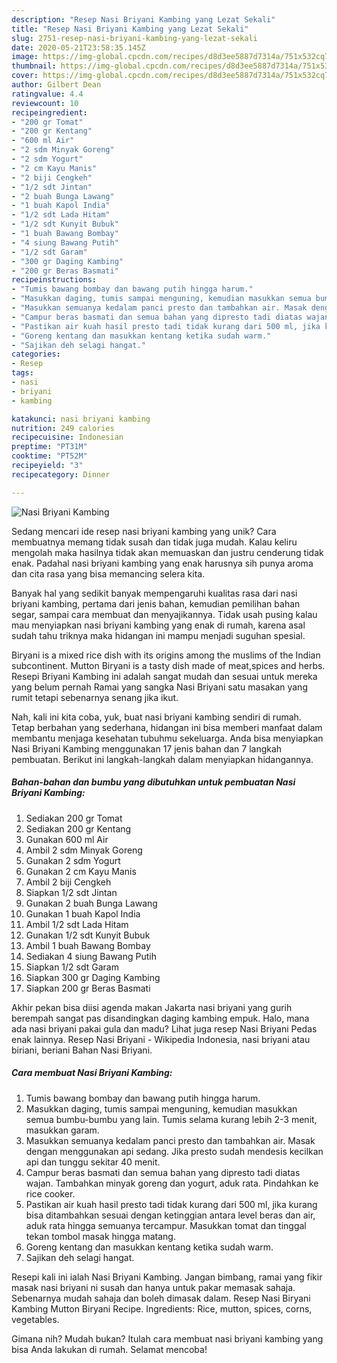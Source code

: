 ```yaml
---
description: "Resep Nasi Briyani Kambing yang Lezat Sekali"
title: "Resep Nasi Briyani Kambing yang Lezat Sekali"
slug: 2751-resep-nasi-briyani-kambing-yang-lezat-sekali
date: 2020-05-21T23:58:35.145Z
image: https://img-global.cpcdn.com/recipes/d8d3ee5887d7314a/751x532cq70/nasi-briyani-kambing-foto-resep-utama.jpg
thumbnail: https://img-global.cpcdn.com/recipes/d8d3ee5887d7314a/751x532cq70/nasi-briyani-kambing-foto-resep-utama.jpg
cover: https://img-global.cpcdn.com/recipes/d8d3ee5887d7314a/751x532cq70/nasi-briyani-kambing-foto-resep-utama.jpg
author: Gilbert Dean
ratingvalue: 4.4
reviewcount: 10
recipeingredient:
- "200 gr Tomat"
- "200 gr Kentang"
- "600 ml Air"
- "2 sdm Minyak Goreng"
- "2 sdm Yogurt"
- "2 cm Kayu Manis"
- "2 biji Cengkeh"
- "1/2 sdt Jintan"
- "2 buah Bunga Lawang"
- "1 buah Kapol India"
- "1/2 sdt Lada Hitam"
- "1/2 sdt Kunyit Bubuk"
- "1 buah Bawang Bombay"
- "4 siung Bawang Putih"
- "1/2 sdt Garam"
- "300 gr Daging Kambing"
- "200 gr Beras Basmati"
recipeinstructions:
- "Tumis bawang bombay dan bawang putih hingga harum."
- "Masukkan daging, tumis sampai menguning, kemudian masukkan semua bumbu-bumbu yang lain. Tumis selama kurang lebih 2-3 menit, masukkan garam."
- "Masukkan semuanya kedalam panci presto dan tambahkan air. Masak dengan menggunakan api sedang. Jika presto sudah mendesis kecilkan api dan tunggu sekitar 40 menit."
- "Campur beras basmati dan semua bahan yang dipresto tadi diatas wajan. Tambahkan minyak goreng dan yogurt, aduk rata. Pindahkan ke rice cooker."
- "Pastikan air kuah hasil presto tadi tidak kurang dari 500 ml, jika kurang bisa ditambahkan sesuai dengan ketinggian antara level beras dan air, aduk rata hingga semuanya tercampur. Masukkan tomat dan tinggal tekan tombol masak hingga matang."
- "Goreng kentang dan masukkan kentang ketika sudah warm."
- "Sajikan deh selagi hangat."
categories:
- Resep
tags:
- nasi
- briyani
- kambing

katakunci: nasi briyani kambing 
nutrition: 249 calories
recipecuisine: Indonesian
preptime: "PT31M"
cooktime: "PT52M"
recipeyield: "3"
recipecategory: Dinner

---
```



![Nasi Briyani Kambing](https://img-global.cpcdn.com/recipes/d8d3ee5887d7314a/751x532cq70/nasi-briyani-kambing-foto-resep-utama.jpg)

Sedang mencari ide resep nasi briyani kambing yang unik? Cara membuatnya memang tidak susah dan tidak juga mudah. Kalau keliru mengolah maka hasilnya tidak akan memuaskan dan justru cenderung tidak enak. Padahal nasi briyani kambing yang enak harusnya sih punya aroma dan cita rasa yang bisa memancing selera kita.

Banyak hal yang sedikit banyak mempengaruhi kualitas rasa dari nasi briyani kambing, pertama dari jenis bahan, kemudian pemilihan bahan segar, sampai cara membuat dan menyajikannya. Tidak usah pusing kalau mau menyiapkan nasi briyani kambing yang enak di rumah, karena asal sudah tahu triknya maka hidangan ini mampu menjadi suguhan spesial.

Biryani is a mixed rice dish with its origins among the muslims of the Indian subcontinent. Mutton Biryani is a tasty dish made of meat,spices and herbs. Resepi Briyani Kambing ini adalah sangat mudah dan sesuai untuk mereka yang belum pernah Ramai yang sangka Nasi Briyani satu masakan yang rumit tetapi sebenarnya senang jika ikut.


Nah, kali ini kita coba, yuk, buat nasi briyani kambing sendiri di rumah. Tetap berbahan yang sederhana, hidangan ini bisa memberi manfaat dalam membantu menjaga kesehatan tubuhmu sekeluarga. Anda bisa menyiapkan Nasi Briyani Kambing menggunakan 17 jenis bahan dan 7 langkah pembuatan. Berikut ini langkah-langkah dalam menyiapkan hidangannya.

<!--inarticleads1-->

##### Bahan-bahan dan bumbu yang dibutuhkan untuk pembuatan Nasi Briyani Kambing:

1. Sediakan 200 gr Tomat
1. Sediakan 200 gr Kentang
1. Gunakan 600 ml Air
1. Ambil 2 sdm Minyak Goreng
1. Gunakan 2 sdm Yogurt
1. Gunakan 2 cm Kayu Manis
1. Ambil 2 biji Cengkeh
1. Siapkan 1/2 sdt Jintan
1. Gunakan 2 buah Bunga Lawang
1. Gunakan 1 buah Kapol India
1. Ambil 1/2 sdt Lada Hitam
1. Gunakan 1/2 sdt Kunyit Bubuk
1. Ambil 1 buah Bawang Bombay
1. Sediakan 4 siung Bawang Putih
1. Siapkan 1/2 sdt Garam
1. Siapkan 300 gr Daging Kambing
1. Siapkan 200 gr Beras Basmati


Akhir pekan bisa diisi agenda makan Jakarta nasi briyani yang gurih berempah sangat pas disandingkan daging kambing empuk. Halo, mana ada nasi briyani pakai gula dan madu? Lihat juga resep Nasi Briyani Pedas enak lainnya. Resep Nasi Briyani - Wikipedia Indonesia, nasi briyani atau biriani, beriani Bahan Nasi Briyani. 

<!--inarticleads2-->

##### Cara membuat Nasi Briyani Kambing:

1. Tumis bawang bombay dan bawang putih hingga harum.
1. Masukkan daging, tumis sampai menguning, kemudian masukkan semua bumbu-bumbu yang lain. Tumis selama kurang lebih 2-3 menit, masukkan garam.
1. Masukkan semuanya kedalam panci presto dan tambahkan air. Masak dengan menggunakan api sedang. Jika presto sudah mendesis kecilkan api dan tunggu sekitar 40 menit.
1. Campur beras basmati dan semua bahan yang dipresto tadi diatas wajan. Tambahkan minyak goreng dan yogurt, aduk rata. Pindahkan ke rice cooker.
1. Pastikan air kuah hasil presto tadi tidak kurang dari 500 ml, jika kurang bisa ditambahkan sesuai dengan ketinggian antara level beras dan air, aduk rata hingga semuanya tercampur. Masukkan tomat dan tinggal tekan tombol masak hingga matang.
1. Goreng kentang dan masukkan kentang ketika sudah warm.
1. Sajikan deh selagi hangat.


Resepi kali ini ialah Nasi Briyani Kambing. Jangan bimbang, ramai yang fikir masak nasi briyani ni susah dan hanya untuk pakar memasak sahaja. Sebenarnya mudah sahaja dan boleh dimasak dalam. Resep Nasi Biryani Kambing Mutton Biryani Recipe. Ingredients: Rice, mutton, spices, corns, vegetables. 

Gimana nih? Mudah bukan? Itulah cara membuat nasi briyani kambing yang bisa Anda lakukan di rumah. Selamat mencoba!
